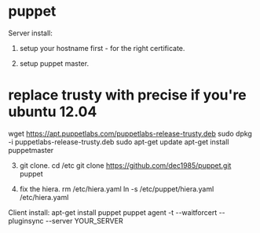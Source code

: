 puppet
======
Server install:
1. setup your hostname first - for the right certificate.

2. setup puppet master.
# replace trusty with precise if you're ubuntu 12.04
wget https://apt.puppetlabs.com/puppetlabs-release-trusty.deb
sudo dpkg -i puppetlabs-release-trusty.deb
sudo apt-get update
apt-get install puppetmaster

3. git clone.
cd /etc
git clone https://github.com/dec1985/puppet.git puppet

4. fix the hiera.
rm /etc/hiera.yaml
ln -s /etc/puppet/hiera.yaml /etc/hiera.yaml

Client install:
apt-get install puppet
puppet agent -t --waitforcert --pluginsync --server YOUR_SERVER
